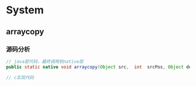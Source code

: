 # System

## arraycopy

### 源码分析

```java
// java层代码，最终调用到native层
public static native void arraycopy(Object src,  int  srcPos, Object dest, int destPos, int length);
```

```c
// c实现代码
```

# 